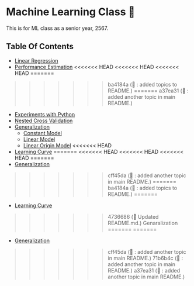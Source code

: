 # Machine Learning Class 🌊

This is for ML class as a senior year, 2567.

## Table Of Contents

- [Linear Regression](https://github.com/Kariusdi/Machine-Learning-Class67/tree/main/Linear-Regression)
- [Performance Estimation](https://github.com/Kariusdi/Machine-Learning-Class67/tree/main/Performance-Estimation)
<<<<<<< HEAD
<<<<<<< HEAD
<<<<<<< HEAD
=======
>>>>>>> ba4184a (:memo: : added topics to README.)
=======
>>>>>>> a37ea31 (:memo: : added another topic in main README.)
  - [Experiments with Python](https://github.com/Kariusdi/Machine-Learning-Class67/tree/main/Performance-Estimation/Experiments-python)
  - [Nested Cross Validation](https://github.com/Kariusdi/Machine-Learning-Class67/tree/main/Performance-Estimation/Nested_CV)
- [Generalization](https://github.com/Kariusdi/Machine-Learning-Class67/tree/main/Generalization)
  - [Constant Model](https://github.com/Kariusdi/Machine-Learning-Class/tree/main/Generalization/ConstantModel)
  - [Linear Model](https://github.com/Kariusdi/Machine-Learning-Class/tree/main/Generalization/LinearModel)
  - [Linear Origin Model](https://github.com/Kariusdi/Machine-Learning-Class/tree/main/Generalization/LinearOriginModel)
<<<<<<< HEAD
- [Learning Curve](https://github.com/Kariusdi/Machine-Learning-Class67/tree/main/LearningCurve)
=======
<<<<<<< HEAD
<<<<<<< HEAD
<<<<<<< HEAD
=======
- [Generalization](https://github.com/Kariusdi/Machine-Learning-Class67/tree/main/Generalization)
>>>>>>> cff45da (:memo: : added another topic in main README.)
=======
>>>>>>> ba4184a (:memo: : added topics to README.)
=======
- [Learning Curve](https://github.com/Kariusdi/Machine-Learning-Class67/tree/main/LearningCurve)
>>>>>>> 4736686 (:memo: Updated README.md.)
>>>>>>> Genaralization
=======
=======
- [Generalization](https://github.com/Kariusdi/Machine-Learning-Class67/tree/main/Generalization)
>>>>>>> cff45da (:memo: : added another topic in main README.)
>>>>>>> 71b6b4c (:memo: : added another topic in main README.)
>>>>>>> a37ea31 (:memo: : added another topic in main README.)
